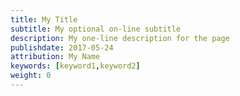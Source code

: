 ```yaml
---
title: My Title
subtitle: My optional on-line subtitle
description: My one-line description for the page
publishdate: 2017-05-24
attribution: My Name
keywords: [keyword1,keyword2]
weight: 0
---
```



